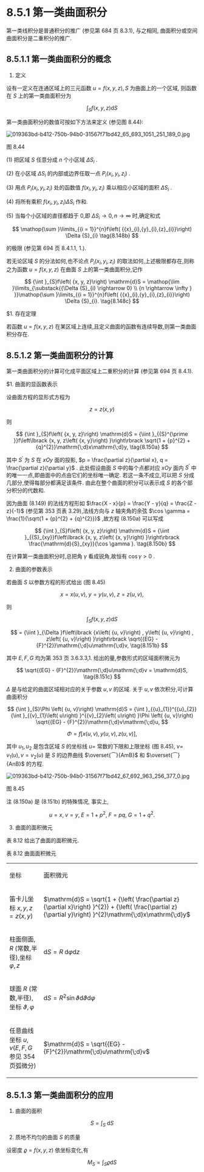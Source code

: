 # 8.5.1 第一类曲面积分

第一类线积分是普通积分的推广 (参见第 684 页 8.3.1), 与之相同, 曲面积分或空间曲面积分是二重积分的推广.

## 8.5.1.1 第一类曲面积分的概念

1. 定义

设有一定义在连通区域上的三元函数 $u = f\left( {x, y, z}\right) , S$ 为曲面上的一个区域, 则函数在 $S$ 上的第一类曲面积分为

$$
{\int }_{S}f\left( {x, y, z}\right) \mathrm{d}S \tag{8.148a}
$$

第一类曲面积分的数值可按如下方法来定义 (参见图 8.44):

![019363bd-b412-750b-94b0-31567f71bd42_65_693_1051_251_189_0.jpg](/images/019363bd-b412-750b-94b0-31567f71bd42_65_693_1051_251_189_0.jpg)

图 8.44

(1) 把区域 $S$ 任意分成 $n$ 个小区域 $\Delta {S}_{i}$ .

(2) 在小区域 $\Delta {S}_{i}$ 的内部或边界任取一点 ${P}_{i}\left( {{x}_{i},{y}_{i},{z}_{i}}\right)$ .

(3) 用点 ${P}_{i}\left( {{x}_{i},{y}_{i},{z}_{i}}\right)$ 处的函数值 $f\left( {{x}_{i},{y}_{i},{z}_{i}}\right)$ 乘以相应小区域的面积 $\Delta {S}_{i}$ .

(4) 将所有乘积 $f\left( {{x}_{i},{y}_{i},{z}_{i}}\right) \Delta {S}_{i}$ 作和.

(5) 当每个小区域的直径都趋于 0,即 $\Delta {S}_{i} \rightarrow  0, n \rightarrow  \infty$ 时,确定和式

$$
\mathop{\sum }\limits_{{i = 1}}^{n}f\left( {{x}_{i},{y}_{i},{z}_{i}}\right) \Delta {S}_{i} \tag{8.148b}
$$

的极限 (参见第 694 页 8.4.1.1, 1.).

若无论区域 $S$ 的分法如何,也不论点 ${P}_{i}\left( {{x}_{i},{y}_{i},{z}_{i}}\right)$ 的取法如何,上述极限都存在,则称之为函数 $u = f\left( {x, y, z}\right)$ 在曲面 $S$ 上的第一类曲面积分,记作

$$
{\int }_{S}f\left( {x, y, z}\right) \mathrm{d}S = \mathop{\lim }\limits_{\substack{{\Delta {S}_{i} \rightarrow  0} \\  {n \rightarrow  \infty } }}\mathop{\sum }\limits_{{i = 1}}^{n}f\left( {{x}_{i},{y}_{i},{z}_{i}}\right) \Delta {S}_{i}. \tag{8.148c}
$$

$1. 存在定理

若函数 $u = f\left( {x, y, z}\right)$ 在某区域上连续,且定义曲面的函数有连续导数,则第一类曲面积分存在.

## 8.5.1.2 第一类曲面积分的计算

第一类曲面积分的计算可化成平面区域上二重积分的计算 (参见第 694 页 8.4.1).

$1. 曲面的显函数表示

设曲面方程的显形式方程为

$$
z = z\left( {x, y}\right)  \tag{8.149}
$$

则

$$
{\int }_{S}f\left( {x, y, z}\right) \mathrm{d}S = {\iint }_{{S}^{\prime }}f\left\lbrack  {x, y, z\left( {x, y}\right) }\right\rbrack  \sqrt{1 + {p}^{2} + {q}^{2}}\mathrm{\;d}x\mathrm{\;d}y, \tag{8.150a}
$$

其中 ${S}^{\prime }$ 为 $S$ 在 ${xOy}$ 面的投影, $p = \frac{\partial z}{\partial x}, q = \frac{\partial z}{\partial y}$ . 此处假设曲面 $S$ 中的每个点都对应 ${xOy}$ 面内 ${S}^{\prime }$ 中的唯一一点,即曲面中的点由它们的坐标唯一确定. 若这一条不成立,可以把 $S$ 分成几部分,使得每部分都满足该条件. 由此在整个曲面的积分可以表示成 $S$ 的各个部分积分的代数和.

因为曲面 (8.149) 的法线方程形如 $\frac{X - x}{p} = \frac{Y - y}{q} = \frac{Z - z}{-1}$ (参见第 353 页表 3.29),法线方向与 $z$ 轴夹角的余弦 $\cos \gamma  = \frac{1}{\sqrt{1 + {p}^{2} + {q}^{2}}}$ ,故方程 (8.150a) 可以写成

$$
{\int }_{S}f\left( {x, y, z}\right) \mathrm{d}S = {\iint }_{{S}_{xy}}f\left\lbrack  {x, y, z\left( {x, y}\right) }\right\rbrack  \frac{\mathrm{d}{S}_{xy}}{\cos \gamma }. \tag{8.150b}
$$

在计算第一类曲面积分时,总把角 $\gamma$ 看成锐角,故恒有 $\cos \gamma  > 0$ .

2. 曲面的参数表示

若曲面 $S$ 以参数方程的形式给出 (图 8.45)

$$
x = x\left( {u, v}\right) ,\;y = y\left( {u, v}\right) ,\;z = z\left( {u, v}\right) , \tag{8.151a}
$$

则

$$
{\int }_{S}f\left( {x, y, z}\right) \mathrm{d}S
$$

$$
= {\iint }_{\Delta }f\left\lbrack  {x\left( {u, v}\right) , y\left( {u, v}\right) , z\left( {u, v}\right) }\right\rbrack  \sqrt{{EG} - {F}^{2}}\mathrm{\;d}u\mathrm{\;d}v, \tag{8.151b}
$$

其中 $E, F, G$ 均为第 353 页 3.6.3.3,1. 给出的量,参数形式的区域面积微元为

$$
\sqrt{{EG} - {F}^{2}}\mathrm{\;d}u\mathrm{\;d}v = \mathrm{d}S, \tag{8.151c}
$$

$\Delta$ 是与给定的曲面区域相对应的关于参数 $u, v$ 的区域. 关于 $u, v$ 依次积分,可计算曲面积分

$$
{\int }_{S}\Phi \left( {u, v}\right) \mathrm{d}S = {\int }_{{u}_{1}}^{{u}_{2}}{\int }_{{v}_{1}\left( u\right) }^{{v}_{2}\left( u\right) }\Phi \left( {u, v}\right) \sqrt{{EG} - {F}^{2}}\mathrm{\;d}v\mathrm{\;d}u,
$$

$$
\Phi  = f\left\lbrack  {x\left( {u, v}\right) , y\left( {u, v}\right) , z\left( {u, v}\right) }\right\rbrack  , \tag{8.151d}
$$

其中 ${u}_{1},{u}_{2}$ 是包含区域 $S$ 的坐标线 $u =$ 常数的下限和上限坐标 (图 8.45), $v =$ ${v}_{1}\left( u\right) , v = {v}_{2}\left( u\right)$ 是 $S$ 的边界曲线 $\overset{⏜}{AmB}$ 和 $\overset{⏜}{AnB}$ 的方程.

![019363bd-b412-750b-94b0-31567f71bd42_67_692_963_256_377_0.jpg](/images/019363bd-b412-750b-94b0-31567f71bd42_67_692_963_256_377_0.jpg)

图 8.45

注 (8.150a) 是 (8.151b) 的特殊情况, 事实上,

$$
u = x,\;v = y,\;E = 1 + {p}^{2},\;F = {pq},\;G = 1 + {q}^{2}. \tag{8.152}
$$

3. 曲面的面积微元

表 8.12 给出了曲面的面积微元.

表 8.12 曲面面积微元

<table><tr><td>

坐标

</td><td>

面积微元

</td></tr><tr><td>

笛卡儿坐标 $x, y, z = z\left( {x, y}\right)$

</td><td>

$\mathrm{d}S = \sqrt{1 + {\left( \frac{\partial z}{\partial x}\right) }^{2}} + {\left( \frac{\partial z}{\partial y}\right) }^{2}\mathrm{\;d}x\mathrm{\;d}y$

</td></tr><tr><td>

柱面侧面, $R$ (常数,半径),坐标 $\varphi , z$

</td><td>

$\mathrm{d}S = R\mathrm{\;d}\varphi \mathrm{d}z$

</td></tr><tr><td>

球面 $R$ (常数,半径),坐标 $\vartheta ,\varphi$

</td><td>

$\mathrm{d}S = {R}^{2}\sin \vartheta \mathrm{d}\vartheta \mathrm{d}\varphi$

</td></tr><tr><td>

任意曲线坐标 $u, v(E, F, G$ 参见 354 页弧微分)

</td><td>

$\mathrm{d}S = \sqrt{{EG} - {F}^{2}}\mathrm{\;d}u\mathrm{\;d}v$

</td></tr></table>

## 8.5.1.3 第一类曲面积分的应用

1. 曲面的面积

$$
S = {\int }_{S}\mathrm{\;d}S \tag{8.153}
$$

2. 质地不均匀的曲面 $S$ 的质量

设密度 $\varrho  = f\left( {x, y, z}\right)$ 依坐标变化,有

$$
{M}_{S} = {\int }_{S}\varrho \mathrm{d}S \tag{8.154}
$$
